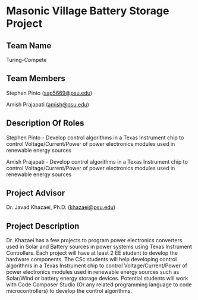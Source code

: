 # Masonic Village Battery Storage Project

## Team Name

Turing-Compete

## Team Members

Stephen Pinto (sap5669@psu.edu)

Amish Prajapati (amish@psu.edu)

## Description Of Roles

Stephen Pinto - Develop control algorithms in a Texas Instrument chip to control Voltage/Current/Power of power electronics modules used in renewable energy sources

Amish Prajapati - Develop control algorithms in a Texas Instrument chip to control Voltage/Current/Power of power electronics modules used in renewable energy sources

## Project Advisor

Dr. Javad Khazaei, Ph.D. (khazaei@psu.edu)

## Project Description

Dr. Khazaei has a few projects to program power electronics converters used in Solar and Battery sources in power systems using Texas Instrument Controllers. Each project will have at least 2 EE student to develop the hardware components. The CSc students will help developing control algorithms in a Texas Instrument chip to control Voltage/Current/Power of power electronics modules used in renewable energy sources such as Solar/Wind or battery energy storage devices. Potential students will work with Code Composer Studio (Or any related programming language to code microcontrollers) to develop the control algorithms.

